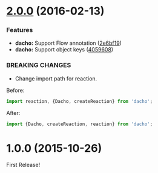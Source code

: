 <a name="2.0.0"></a>
# [2.0.0](https://github.com/moqada/dacho/compare/v1.0.0...v2.0.0) (2016-02-13)


### Features

* **dacho:** Support Flow annotation ([2e6bf19](https://github.com/moqada/dacho/commit/2e6bf19))
* **dacho:** Support object keys ([4059608](https://github.com/moqada/dacho/commit/4059608))


### BREAKING CHANGES

* Change import path for reaction.

Before:

```javascript
import reaction, {Dacho, createReaction} from 'dacho';
```

After:

```javascript
import {Dacho, createReaction, reaction} from 'dacho';
```



<a name="1.0.0"></a>
# 1.0.0 (2015-10-26)



First Release!
